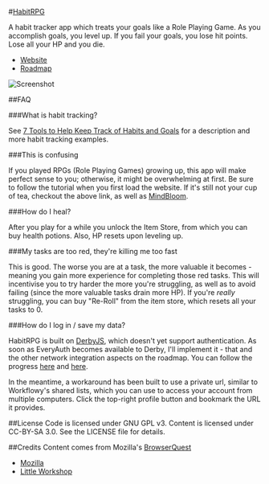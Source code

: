 #[HabitRPG](http://habitrpg.jit.su/)

A habit tracker app which treats your goals like a Role Playing Game. As you accomplish goals, you level up. If you fail your goals, you lose hit points. Lose all your HP and you die.

* [Website](http://habitrpg.jit.su/)
* [Roadmap](https://workflowy.com/shared/cd06313a-7c93-ae5f-ae55-e64cae0556e4/)

![Screenshot](https://img.skitch.com/20120707-daj9pp7g87yg829j61pnpwhff3.jpg "Screenshot")

##FAQ

###What is habit tracking?

See [7 Tools to Help Keep Track of Habits and Goals](http://www.lifehack.org/articles/technology/7-tools-to-help-keep-track-of-habits-and-goals.html) for a description and more habit tracking examples.
  
###This is confusing

If you played RPGs (Role Playing Games) growing up, this app will make perfect sense to you; otherwise, it might be overwhelming at first. Be sure to follow the tutorial when you first load the website. If it's still not your cup of tea, checkout the above link, as well as [MindBloom](https://www.mindbloom.com/).

###How do I heal?

After you play for a while you unlock the Item Store, from which you can buy health potions. Also, HP resets upon leveling up.
  
###My tasks are too red, they're killing me too fast

This is good. The worse you are at a task, the more valuable it becomes - meaning you gain more experience for completing those red tasks. This will incentivise you to try harder the more you're struggling, as well as to avoid failing (since the more valuable tasks drain more HP). If you're *really* struggling, you can buy "Re-Roll" from the item store, which resets all your tasks to 0.
  
###How do I log in / save my data?

HabitRPG is built on [DerbyJS](http://derbyjs.com/), which doesn't yet support authentication. As soon as EveryAuth becomes available to Derby, I'll implement it - that and the other network integration aspects on the roadmap. You can follow the progress [here](https://groups.google.com/forum/?fromgroups#!topic/derbyjs/7U3xvoPWd-g) and [here](https://groups.google.com/forum/?fromgroups#!topic/derbyjs/oyz2JBwo1AQ).

In the meantime, a workaround has been built to use a private url, similar to Workflowy's shared lists, which you can use to access your account from multiple computers. Click the top-right profile button and bookmark the URL it provides.

##License
Code is licensed under GNU GPL v3. Content is licensed under CC-BY-SA 3.0.
See the LICENSE file for details.


##Credits
Content comes from Mozilla's [BrowserQuest](http://browserquest.mozilla.org/) 

* [Mozilla](http://mozilla.org)
* [Little Workshop](http://www.littleworkshop.fr)